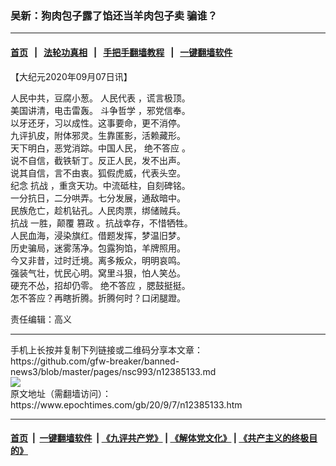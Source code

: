 ### 吴新：狗肉包子露了馅还当羊肉包子卖 骗谁？
------------------------

#### [首页](https://github.com/gfw-breaker/banned-news3/blob/master/README.md) &nbsp;&nbsp;|&nbsp;&nbsp; [法轮功真相](https://github.com/begood0513/basic/blob/master/README.md)  &nbsp;&nbsp;|&nbsp;&nbsp; [手把手翻墙教程](https://github.com/gfw-breaker/guides/wiki)  &nbsp;&nbsp;|&nbsp;&nbsp; [一键翻墙软件](https://github.com/gfw-breaker/nogfw/blob/master/README.md)  



<div><p>
 【大纪元2020年09月07日讯】
</p>
<p>
 人民中共，豆腐小葱。
 <ok href="https://www.epochtimes.com/gb/tag/%E4%BA%BA%E6%B0%91%E4%BB%A3%E8%A1%A8.html">
  人民代表
 </ok>
 ，谎言极顶。
 <br/>
 美国讲清，电击雷轰。
 <ok href="https://www.epochtimes.com/gb/tag/%E6%96%97%E4%BA%89%E5%93%B2%E5%AD%A6.html">
  斗争哲学
 </ok>
 ，邪党信奉。
 <br/>
 以牙还牙，习以成性。这事要命，更不消停。
 <br/>
 九评扒皮，附体邪灵。生靠匿影，活赖藏形。
 <br/>
 天下明白，恶党消踪。中国人民，
 <ok href="https://www.epochtimes.com/gb/tag/%E7%BB%9D%E4%B8%8D%E7%AD%94%E5%BA%94.html">
  绝不答应
 </ok>
 。
 <br/>
 说不自信，截铁斩丁。反正人民，发不出声。
 <br/>
 说其自信，言不由衷。狐假虎威，代表头空。
 <br/>
 纪念
 <ok href="https://www.epochtimes.com/gb/tag/%E6%8A%97%E6%88%98.html">
  抗战
 </ok>
 ，重贪天功。中流砥柱，自刻碑铭。
 <br/>
 一分抗日，二分哄弄。七分发展，通敌暗中。
 <br/>
 民族危亡，趁机钻孔。人民肉票，绑储贼兵。
 <br/>
 <ok href="https://www.epochtimes.com/gb/tag/%E6%8A%97%E6%88%98.html">
  抗战
 </ok>
 一胜，颠覆
 <ok href="https://www.epochtimes.com/gb/tag/%E7%AF%A1%E6%94%BF.html">
  篡政
 </ok>
 。抗战幸存，不惜牺牲。
 <br/>
 人民血海，浸染旗红。借题发挥，梦温旧梦。
 <br/>
 历史骗局，迷雾荡净。包露狗馅，羊牌照用。
 <br/>
 今又非昔，过时迁境。离多叛众，明明哀鸣。
 <br/>
 强装气壮，忧民心明。窝里斗狠，怕人笑怂。
 <br/>
 硬充不怂，招却仍零。
 <ok href="https://www.epochtimes.com/gb/tag/%E7%BB%9D%E4%B8%8D%E7%AD%94%E5%BA%94.html">
  绝不答应
 </ok>
 ，腮鼓挺挺。
 <br/>
 怎不答应？再瞎折腾。折腾何时？口闭腿蹬。
</p>
<p>
 责任编辑：高义
</p>
</div>
<hr/>
手机上长按并复制下列链接或二维码分享本文章：<br/>
https://github.com/gfw-breaker/banned-news3/blob/master/pages/nsc993/n12385133.md <br/>
<a href='https://github.com/gfw-breaker/banned-news3/blob/master/pages/nsc993/n12385133.md'><img src='https://github.com/gfw-breaker/banned-news3/blob/master/pages/nsc993/n12385133.md.png'/></a> <br/>
原文地址（需翻墙访问）：https://www.epochtimes.com/gb/20/9/7/n12385133.htm


------------------------
#### [首页](https://github.com/gfw-breaker/banned-news3/blob/master/README.md) &nbsp;|&nbsp; [一键翻墙软件](https://github.com/gfw-breaker/nogfw/blob/master/README.md) &nbsp;| [《九评共产党》](https://github.com/gfw-breaker/9ping.md/blob/master/README.md#九评之一评共产党是什么) | [《解体党文化》](https://github.com/gfw-breaker/jtdwh.md/blob/master/README.md) | [《共产主义的终极目的》](https://github.com/gfw-breaker/gczydzjmd.md/blob/master/README.md)


<img src='http://gfw-breaker.win/banned-news3/pages/nsc993/n12385133.md' width='0px' height='0px'/>